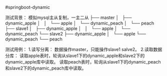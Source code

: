 #springboot-dynamic

测试背景：
模拟mysql主从复制，一主二从
├── master
│   ├── dynamic_apple
│   │   └── apple
│   └── dynamic_peach
│       └── peach
├── slave1
│   ├── dynamic_apple
│   │   └── apple
│   └── dynamic_peach
└── slave2
    ├── dynamic_apple
    │   └── apple
    └── dynamic_peach
        └── peach

测试用例：
1.读写分离：
    数据操作master，只能操作slave1 salve2。
2.读取数据分库：
    读取apple表时，轮询从slave1下的dynamic_apple和slave2下的dynamic_apple库中读取。
    读取peach表时，轮询从slave1下的dynamic_peach和slave2下的dynamic_peach库中读取。
    
